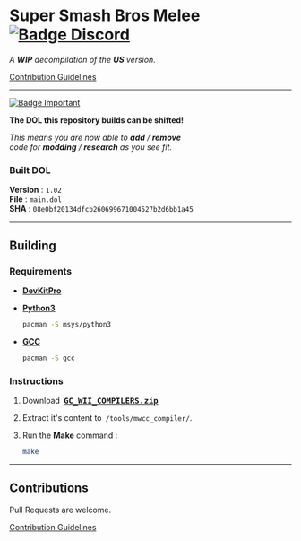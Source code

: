 # Super Smash Bros Melee [![Badge Discord]][Discord]

*A* ***WIP*** *decompilation of the* ***US*** *version.*

[Contribution Guidelines]

---

[![Badge Important]](#)

**The DOL this repository builds can be shifted!**

*This means you are now able to* ***add*** */* ***remove*** <br>
*code for* ***modding*** */* ***research*** *as you see fit.*

### Built DOL
**Version** : `1.02` <br>
**File** : `main.dol` <br>
**SHA** : `08e0bf20134dfcb260699671004527b2d6bb1a45`

---

## Building

### Requirements

- **[DevKitPro]**

- **[Python3]**

    ```sh
    pacman -S msys/python3
    ```

- **[GCC]**

    ```sh
    pacman -S gcc
    ```

### Instructions

1. Download <kbd>**[GC_WII_COMPILERS.zip][GC]**</kbd>

2. Extract it's content to `/tools/mwcc_compiler/`.

3. Run the **Make** command :

    ```sh
    make
    ```

---

## Contributions

Pull Requests are welcome.

[Contribution Guidelines]


<!----------------------------------------------------------------------------->

[DevKitPro]: https://devkitpro.org/wiki/Getting_Started
[Discord]: https://discord.gg/hKx3FJJgrV
[Python3]: https://www.python.org/
[GCC]: https://gcc.gnu.org/
[GC]: https://cdn.discordapp.com/attachments/727918646525165659/917185027656286218/GC_WII_COMPILERS.zip

[Contribution Guidelines]: CONTRIBUTING.md


<!---------------------------------{ Badges }---------------------------------->

[Badge Important]: https://img.shields.io/badge/Important-yellow?style=for-the-badge
[Badge Discord]: https://img.shields.io/badge/Discord-7289DA?style=for-the-badge&logo=discord&logoColor=white
